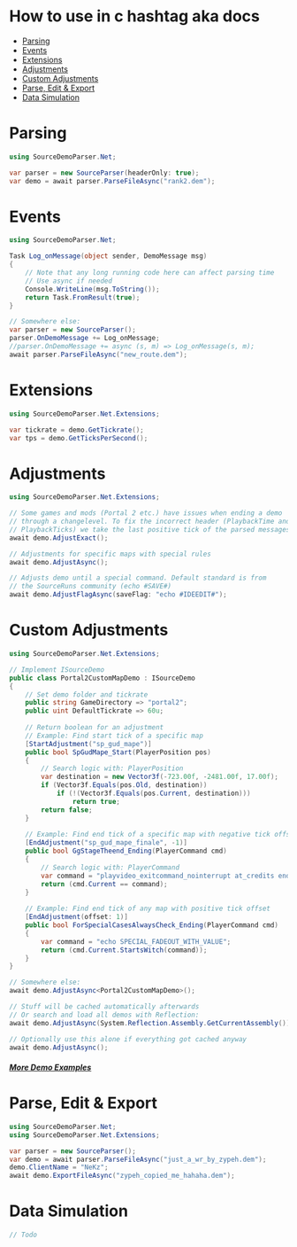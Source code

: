 # How to use in c hashtag aka docs

- [Parsing](#parsing)
- [Events](#events)
- [Extensions](#extensions)
- [Adjustments](#adjustments)
- [Custom Adjustments](#custom-adjustments)
- [Parse, Edit & Export](#parse-edit--export)
- [Data Simulation](#data-simulation)

# Parsing
```cs
using SourceDemoParser.Net;

var parser = new SourceParser(headerOnly: true);
var demo = await parser.ParseFileAsync("rank2.dem");
```

# Events
```cs
using SourceDemoParser.Net;

Task Log_onMessage(object sender, DemoMessage msg)
{
	// Note that any long running code here can affect parsing time
	// Use async if needed
	Console.WriteLine(msg.ToString());
	return Task.FromResult(true);
}

// Somewhere else:
var parser = new SourceParser();
parser.OnDemoMessage += Log_onMessage;
//parser.OnDemoMessage += async (s, m) => Log_onMessage(s, m);
await parser.ParseFileAsync("new_route.dem");
```

# Extensions
```cs
using SourceDemoParser.Net.Extensions;

var tickrate = demo.GetTickrate();
var tps = demo.GetTicksPerSecond();
```

# Adjustments
```cs
using SourceDemoParser.Net.Extensions;

// Some games and mods (Portal 2 etc.) have issues when ending a demo
// through a changelevel. To fix the incorrect header (PlaybackTime and
// PlaybackTicks) we take the last positive tick of the parsed messages
await demo.AdjustExact();

// Adjustments for specific maps with special rules
await demo.AdjustAsync();

// Adjusts demo until a special command. Default standard is from
// the SourceRuns community (echo #SAVE#)
await demo.AdjustFlagAsync(saveFlag: "echo #IDEEDIT#");
```

# Custom Adjustments
```cs
using SourceDemoParser.Net.Extensions;

// Implement ISourceDemo
public class Portal2CustomMapDemo : ISourceDemo
{
	// Set demo folder and tickrate
	public string GameDirectory => "portal2";
	public uint DefaultTickrate => 60u;
	
	// Return boolean for an adjustment
	// Example: Find start tick of a specific map
	[StartAdjustment("sp_gud_mape")]
	public bool SpGudMape_Start(PlayerPosition pos)
	{
		// Search logic with: PlayerPosition
		var destination = new Vector3f(-723.00f, -2481.00f, 17.00f);
		if (Vector3f.Equals(pos.Old, destination))
			if (!(Vector3f.Equals(pos.Current, destination)))
				return true;
		return false;
	}
	
	// Example: Find end tick of a specific map with negative tick offset
	[EndAdjustment("sp_gud_mape_finale", -1)]
	public bool GgStageTheend_Ending(PlayerCommand cmd)
	{
		// Search logic with: PlayerCommand
		var command = "playvideo_exitcommand_nointerrupt at_credits end_movie credits_video";
		return (cmd.Current == command);
	}
	
	// Example: Find end tick of any map with positive tick offset
	[EndAdjustment(offset: 1)]
	public bool ForSpecialCasesAlwaysCheck_Ending(PlayerCommand cmd)
	{
		var command = "echo SPECIAL_FADEOUT_WITH_VALUE";
		return (cmd.Current.StartsWitch(command));
	}
}

// Somewhere else:
await demo.AdjustAsync<Portal2CustomMapDemo>();

// Stuff will be cached automatically afterwards
// Or search and load all demos with Reflection:
await demo.AdjustAsync(System.Reflection.Assembly.GetCurrentAssembly());

// Optionally use this alone if everything got cached anyway
await demo.AdjustAsync();
```
##### [More Demo Examples](https://github.com/NeKzor/SourceDemoParser.Net/tree/dev/SourceDemoParser.Net/Extensions/Demos)

# Parse, Edit & Export
```cs
using SourceDemoParser.Net;
using SourceDemoParser.Net.Extensions;

var parser = new SourceParser();
var demo = await parser.ParseFileAsync("just_a_wr_by_zypeh.dem");
demo.ClientName = "NeKz";
await demo.ExportFileAsync("zypeh_copied_me_hahaha.dem");
```

# Data Simulation
```cs
// Todo
```